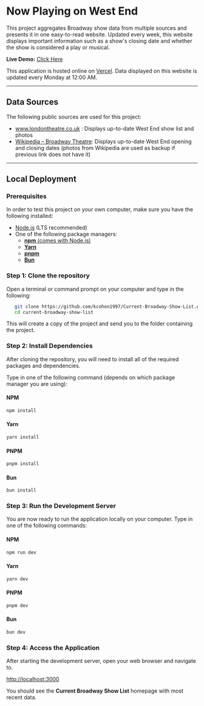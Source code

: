 # Now Playing on West End

This project aggregates Broadway show data from multiple sources and presents it in one easy-to-read website. Updated every week, this website displays important information such as a show's closing date and whether the show is considered a play or musical.

**Live Demo:** <a href="https://now-playing-on-west-end.vercel.app/" target="_blank">Click Here </a>  

This application is hosted online on <a href="https://vercel.com" target="_blank">Vercel</a>. Data displayed on this website is updated every Monday at 12:00 AM. 

---

## Data Sources

The following public sources are used for this project:

- <a href="https://www.londontheatre.co.uk/whats-on?today=true" target="_blank">www.londontheatre.co.uk </a>: Displays up-to-date West End show list and photos
- <a href="https://en.wikipedia.org/wiki/Broadway_theatre" target="_blank">Wikipedia – Broadway Theatre</a>: Displays up-to-date West End opening and closing dates (photos from Wikipedia are used as backup if previous link does not have it)

---

## Local Deployment

### Prerequisites

In order to test this project on your own computer, make sure you have the following installed:

- [Node.js](https://nodejs.org/) (LTS recommended)  
- One of the following package managers:
  - [**npm** (comes with Node.js)](https://www.npmjs.com/get-npm)  
  - [**Yarn**](https://classic.yarnpkg.com/en/docs/install)
  - [**pnpm**](https://pnpm.io/installation)
  - [**Bun**](https://bun.sh/)

### Step 1: Clone the repository 

Open a terminal or command prompt on your computer and type in the following:

```bash
   git clone https://github.com/kcohen1997/Current-Broadway-Show-List.git
   cd current-broadway-show-list
```

This will create a copy of the project and send you to the folder containing the project.

### Step 2: Install Dependencies

After cloning the repository, you will need to install all of the required packages and dependencies.

Type in one of the following command (depends on which package manager you are using):

#### NPM
```bash
npm install
```
#### Yarn
```bash
yarn install
```

#### PNPM
```bash
pnpm install
```
#### Bun
```bash
bun install
```

### Step 3: Run the Development Server

You are now ready to run the application locally on your computer. Type in one of the following commands:

#### NPM
```bash
npm run dev
```
#### Yarn
```bash
yarn dev
```

#### PNPM
```bash
pnpm dev
```

#### Bun
```bash
bun dev
```
### Step 4: Access the Application

After starting the development server, open your web browser and navigate to.

[http://localhost:3000](http://localhost:3000)

You should see the **Current Broadway Show List** homepage with most recent data.


